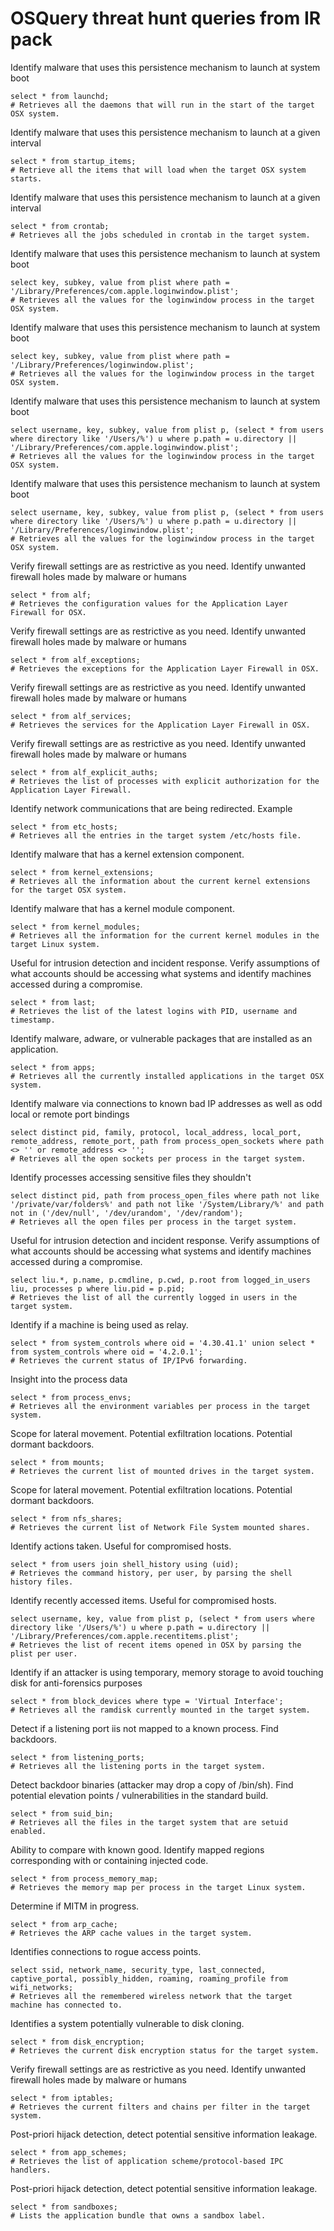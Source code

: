 # OSQuery threat hunt queries from IR pack




Identify malware that uses this persistence mechanism to launch at system boot

    select * from launchd;
    # Retrieves all the daemons that will run in the start of the target OSX system.


Identify malware that uses this persistence mechanism to launch at a given interval
    
    select * from startup_items;
    # Retrieve all the items that will load when the target OSX system starts.


Identify malware that uses this persistence mechanism to launch at a given interval
    
    select * from crontab;
    # Retrieves all the jobs scheduled in crontab in the target system.


Identify malware that uses this persistence mechanism to launch at system boot

    select key, subkey, value from plist where path = '/Library/Preferences/com.apple.loginwindow.plist';
    # Retrieves all the values for the loginwindow process in the target OSX system.


Identify malware that uses this persistence mechanism to launch at system boot

    select key, subkey, value from plist where path = '/Library/Preferences/loginwindow.plist';
    # Retrieves all the values for the loginwindow process in the target OSX system.



Identify malware that uses this persistence mechanism to launch at system boot

    select username, key, subkey, value from plist p, (select * from users where directory like '/Users/%') u where p.path = u.directory || '/Library/Preferences/com.apple.loginwindow.plist';
    # Retrieves all the values for the loginwindow process in the target OSX system.



Identify malware that uses this persistence mechanism to launch at system boot

    select username, key, subkey, value from plist p, (select * from users where directory like '/Users/%') u where p.path = u.directory || '/Library/Preferences/loginwindow.plist';
    # Retrieves all the values for the loginwindow process in the target OSX system.



Verify firewall settings are as restrictive as you need. Identify unwanted firewall holes made by malware or humans

    select * from alf;
    # Retrieves the configuration values for the Application Layer Firewall for OSX.



Verify firewall settings are as restrictive as you need. Identify unwanted firewall holes made by malware or humans

    select * from alf_exceptions;
    # Retrieves the exceptions for the Application Layer Firewall in OSX.



Verify firewall settings are as restrictive as you need. Identify unwanted firewall holes made by malware or humans

    select * from alf_services;
    # Retrieves the services for the Application Layer Firewall in OSX.



Verify firewall settings are as restrictive as you need. Identify unwanted firewall holes made by malware or humans

    select * from alf_explicit_auths;
    # Retrieves the list of processes with explicit authorization for the Application Layer Firewall.




Identify network communications that are being redirected. Example

    select * from etc_hosts;
    # Retrieves all the entries in the target system /etc/hosts file.



Identify malware that has a kernel extension component.

    select * from kernel_extensions;
    # Retrieves all the information about the current kernel extensions for the target OSX system.


Identify malware that has a kernel module component.

    select * from kernel_modules;
    # Retrieves all the information for the current kernel modules in the target Linux system.



Useful for intrusion detection and incident response. Verify assumptions of what accounts should be accessing what systems and identify machines accessed during a compromise.

    select * from last;
    # Retrieves the list of the latest logins with PID, username and timestamp.



Identify malware, adware, or vulnerable packages that are installed as an application.

    select * from apps;
    # Retrieves all the currently installed applications in the target OSX system.



Identify malware via connections to known bad IP addresses as well as odd local or remote port bindings

    select distinct pid, family, protocol, local_address, local_port, remote_address, remote_port, path from process_open_sockets where path <> '' or remote_address <> '';
    # Retrieves all the open sockets per process in the target system.




Identify processes accessing sensitive files they shouldn't

    select distinct pid, path from process_open_files where path not like '/private/var/folders%' and path not like '/System/Library/%' and path not in ('/dev/null', '/dev/urandom', '/dev/random');
    # Retrieves all the open files per process in the target system.



Useful for intrusion detection and incident response. Verify assumptions of what accounts should be accessing what systems and identify machines accessed during a compromise.

    select liu.*, p.name, p.cmdline, p.cwd, p.root from logged_in_users liu, processes p where liu.pid = p.pid;
    # Retrieves the list of all the currently logged in users in the target system.



Identify if a machine is being used as relay.

    select * from system_controls where oid = '4.30.41.1' union select * from system_controls where oid = '4.2.0.1';
    # Retrieves the current status of IP/IPv6 forwarding.



Insight into the process data

    select * from process_envs;
    # Retrieves all the environment variables per process in the target system.



Scope for lateral movement. Potential exfiltration locations. Potential dormant backdoors.

    select * from mounts;
    # Retrieves the current list of mounted drives in the target system.



Scope for lateral movement. Potential exfiltration locations. Potential dormant backdoors.

    select * from nfs_shares;
    # Retrieves the current list of Network File System mounted shares.


Identify actions taken. Useful for compromised hosts.

    select * from users join shell_history using (uid);
    # Retrieves the command history, per user, by parsing the shell history files.




Identify recently accessed items. Useful for compromised hosts.

    select username, key, value from plist p, (select * from users where directory like '/Users/%') u where p.path = u.directory || '/Library/Preferences/com.apple.recentitems.plist';
    # Retrieves the list of recent items opened in OSX by parsing the plist per user.



Identify if an attacker is using temporary, memory storage to avoid touching disk for anti-forensics purposes

    select * from block_devices where type = 'Virtual Interface';
    # Retrieves all the ramdisk currently mounted in the target system.



Detect if a listening port iis not mapped to a known process. Find backdoors.

    select * from listening_ports;
    # Retrieves all the listening ports in the target system.



Detect backdoor binaries (attacker may drop a copy of /bin/sh). Find potential elevation points / vulnerabilities in the standard build.

    select * from suid_bin;
    # Retrieves all the files in the target system that are setuid enabled.



Ability to compare with known good. Identify mapped regions corresponding with or containing injected code.

    select * from process_memory_map;
    # Retrieves the memory map per process in the target Linux system.



Determine if MITM in progress.

    select * from arp_cache;
    # Retrieves the ARP cache values in the target system.



Identifies connections to rogue access points.

    select ssid, network_name, security_type, last_connected, captive_portal, possibly_hidden, roaming, roaming_profile from wifi_networks;
    # Retrieves all the remembered wireless network that the target machine has connected to.



Identifies a system potentially vulnerable to disk cloning.

    select * from disk_encryption;
    # Retrieves the current disk encryption status for the target system.



Verify firewall settings are as restrictive as you need. Identify unwanted firewall holes made by malware or humans

    select * from iptables;
    # Retrieves the current filters and chains per filter in the target system.



Post-priori hijack detection, detect potential sensitive information leakage.

    select * from app_schemes;
    # Retrieves the list of application scheme/protocol-based IPC handlers.



Post-priori hijack detection, detect potential sensitive information leakage.

    select * from sandboxes;
    # Lists the application bundle that owns a sandbox label.

